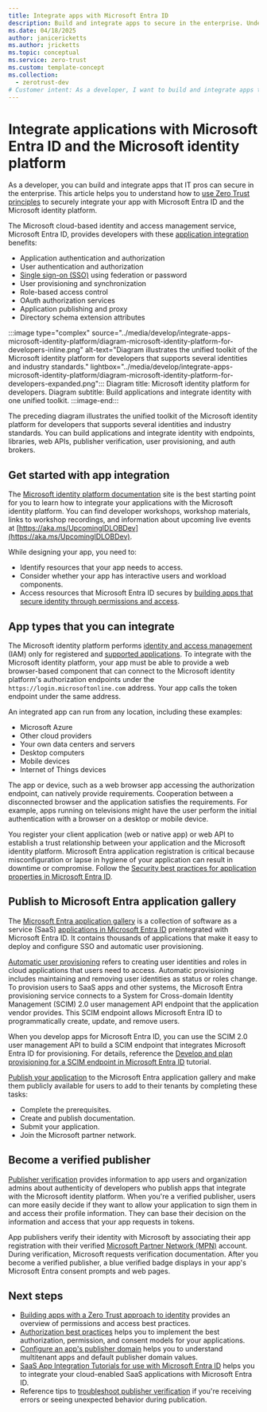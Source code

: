 ```yaml
---
title: Integrate apps with Microsoft Entra ID
description: Build and integrate apps to secure in the enterprise. Understand how to securely integrate your app with Microsoft Entra ID and the Microsoft identity platform.
ms.date: 04/18/2025
author: janicericketts
ms.author: jricketts
ms.topic: conceptual
ms.service: zero-trust
ms.custom: template-concept
ms.collection:
  - zerotrust-dev
# Customer intent: As a developer, I want to build and integrate apps that IT pros can secure in the enterprise. To do so, I need to understand how to use Zero Trust principles to securely integrate my app with Microsoft Entra ID and the Microsoft identity platform.
---
```

# Integrate applications with Microsoft Entra ID and the Microsoft identity platform

As a developer, you can build and integrate apps that IT pros can secure in the enterprise. This article helps you to understand how to [use Zero Trust principles](overview.md) to securely integrate your app with Microsoft Entra ID and the Microsoft identity platform.

The Microsoft cloud-based identity and access management service, Microsoft Entra ID, provides developers with these [application integration](/entra/identity-platform/how-applications-are-added) benefits:

- Application authentication and authorization
- User authentication and authorization
- [Single sign-on (SSO)](/entra/identity-platform/single-sign-on-saml-protocol) using federation or password
- User provisioning and synchronization
- Role-based access control
- OAuth authorization services
- Application publishing and proxy
- Directory schema extension attributes

:::image type="complex" source="../media/develop/integrate-apps-microsoft-identity-platform/diagram-microsoft-identity-platform-for-developers-inline.png" alt-text="Diagram illustrates the unified toolkit of the Microsoft identity platform for developers that supports several identities and industry standards." lightbox="../media/develop/integrate-apps-microsoft-identity-platform/diagram-microsoft-identity-platform-for-developers-expanded.png":::
   Diagram title: Microsoft identity platform for developers. Diagram subtitle: Build applications and integrate identity with one unified toolkit.
:::image-end:::

The preceding diagram illustrates the unified toolkit of the Microsoft identity platform for developers that supports several identities and industry standards. You can build applications and integrate identity with endpoints, libraries, web APIs, publisher verification, user provisioning, and auth brokers.

## Get started with app integration

The [Microsoft identity platform documentation](/entra/identity-platform/) site is the best starting point for you to learn how to integrate your applications with the Microsoft identity platform. You can find developer workshops, workshop materials, links to workshop recordings, and information about upcoming live events at [https://aka.ms/UpcomingIDLOBDev](https://aka.ms/UpcomingIDLOBDev).

While designing your app, you need to:

- Identify resources that your app needs to access.
- Consider whether your app has interactive users and workload components.
- Access resources that Microsoft Entra ID secures by [building apps that secure identity through permissions and access](identity.md).

## App types that you can integrate

The Microsoft identity platform performs [identity and access management](identity-iam-development-best-practices.md) (IAM) only for registered and [supported applications](identity-supported-account-types.md). To integrate with the Microsoft identity platform, your app must be able to provide a web browser-based component that can connect to the Microsoft identity platform's authorization endpoints under the `https://login.microsoftonline.com` address. Your app calls the token endpoint under the same address.

An integrated app can run from any location, including these examples:

- Microsoft Azure
- Other cloud providers
- Your own data centers and servers
- Desktop computers
- Mobile devices
- Internet of Things devices

 The app or device, such as a web browser app accessing the authorization endpoint, can natively provide requirements. Cooperation between a disconnected browser and the application satisfies the requirements. For example, apps running on televisions might have the user perform the initial authentication with a browser on a desktop or mobile device.

You register your client application (web or native app) or web API to establish a trust relationship between your application and the Microsoft identity platform. Microsoft Entra application registration is critical because misconfiguration or lapse in hygiene of your application can result in downtime or compromise. Follow the [Security best practices for application properties in Microsoft Entra ID](/entra/identity-platform/security-best-practices-for-app-registration).

## Publish to Microsoft Entra application gallery

The [Microsoft Entra application gallery](/entra/identity/enterprise-apps/overview-application-gallery) is a collection of software as a service (SaaS) [applications in Microsoft Entra ID](/entra/identity-platform/app-objects-and-service-principals) preintegrated with Microsoft Entra ID. It contains thousands of applications that make it easy to deploy and configure SSO and automatic user provisioning.

[Automatic user provisioning](/entra/identity/app-provisioning/user-provisioning#what-applications-and-systems-can-i-use-with-azure-ad-automatic-user-provisioning) refers to creating user identities and roles in cloud applications that users need to access. Automatic provisioning includes maintaining and removing user identities as status or roles change. To provision users to SaaS apps and other systems, the Microsoft Entra provisioning service connects to a System for Cross-domain Identity Management (SCIM) 2.0 user management API endpoint that the application vendor provides. This SCIM endpoint allows Microsoft Entra ID to programmatically create, update, and remove users.

When you develop apps for Microsoft Entra ID, you can use the SCIM 2.0 user management API to build a SCIM endpoint that integrates Microsoft Entra ID for provisioning. For details, reference the [Develop and plan provisioning for a SCIM endpoint in Microsoft Entra ID](/entra/identity/app-provisioning/use-scim-to-provision-users-and-groups) tutorial.

[Publish your application](/entra/identity/enterprise-apps/v2-howto-app-gallery-listing) to the Microsoft Entra application gallery and make them publicly available for users to add to their tenants by completing these tasks:

- Complete the prerequisites.
- Create and publish documentation.
- Submit your application.
- Join the Microsoft partner network.

## Become a verified publisher

[Publisher verification](/entra/identity-platform/publisher-verification-overview) provides information to app users and organization admins about authenticity of developers who publish apps that integrate with the Microsoft identity platform. When you're a verified publisher, users can more easily decide if they want to allow your application to sign them in and access their profile information. They can base their decision on the information and access that your app requests in tokens.

App publishers verify their identity with Microsoft by associating their app registration with their verified [Microsoft Partner Network (MPN)](https://partner.microsoft.com/membership) account. During verification, Microsoft requests verification documentation. After you become a verified publisher, a blue verified badge displays in your app's Microsoft Entra consent prompts and web pages.

## Next steps

- [Building apps with a Zero Trust approach to identity](identity.md) provides an overview of permissions and access best practices.
- [Authorization best practices](developer-strategy-authorization-best-practices.md) helps you to implement the best authorization, permission, and consent models for your applications.
- [Configure an app\'s publisher domain](/entra/identity-platform/howto-configure-publisher-domain) helps you to understand multitenant apps and default publisher domain values.
- [SaaS App Integration Tutorials for use with Microsoft Entra ID](/entra/identity/saas-apps/tutorial-list) helps you to integrate your cloud-enabled SaaS applications with Microsoft Entra ID.
- Reference tips to [troubleshoot publisher verification](/entra/identity-platform/troubleshoot-publisher-verification) if you\'re receiving errors or seeing unexpected behavior during publication.
